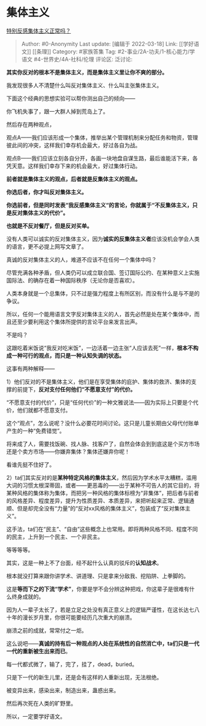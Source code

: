 # 集体主义
[特别反感集体主义正常吗？](https://www.zhihu.com/question/484974881/answer/2394140523)

> Author: #0-Anonymity
> Last update: [编辑于 2022-03-18]
> Link: [[学好语文]] [[条理]]
> Category: #家族答集
> Tag:  #2-事业/2A-功夫/1-核心能力/学语文 #4-世界史/4A-社科/伦理
> 评论区:
> 泛讨论:

**其实你反对的根本不是集体主义，而是集体主义里让你不爽的部分。**

我发现很多人不清楚什么叫反对集体主义、什么叫主张集体主义。

下面这个经典的思想实验可以帮你测出自己的倾向——

你飞机失事了，跟一大群人掉到荒岛上了。

然后存在两种观点，

观点A——我们应该形成一个集体，推举出某个管理机制来分配任务和物资，管理彼此间的冲突，这样我们幸存机会最大，好过各自为战。

观点B——我们应该立刻各自分开，各画一块地盘自谋生路，最后谁能活下来，各凭天意。这样我们幸存下来的机会最大，好过集体行动。

**前者就是集体主义的观点，后者就是反集体主义的观点。**

**你选后者，你才叫反对集体主义。**

**你选前者，但是同时发表“我反感集体主义“的言论，你就属于“不反集体主义，只是反对集体主义的代价”。**

**也就是不反对餐厅，但是反对买单。**

没有人类可以诚实的反对集体主义，因为**诚实的反集体主义者**应该没机会学会人类的语言，更不必提上网写文章了。

真诚的反对集体主义的人，难道不应该不在任何一个集体中吗？

尽管充满各种矛盾，但人类仍可以成立联合国、签订国际公约、在某种意义上实施国际法、的确存在着一种国际秩序（无论你是否喜欢）。

人类本身就是一个总集体，只不过是强力程度上有所区别，而没有什么是与不是的争议。

所以，任何一个能用语言文字反对集体主义的人，首先必然是处在某个集体中，而且还至少要利用这个集体所提供的言论平台来发言出声。

不是吗？

这跟吃着米饭说“我反对吃米饭”，一边活着一边主张“人应该去死”一样，**根本不构成一种可行的观点，而只是一种认知失调的状态。**

这事有两种解释——

1）他们反对的不是集体主义，他们是在享受集体的庇护、集体的救济、集体的支撑的前提下，**反对支付任何他们“不愿意支付”的代价。**

“不愿意支付的代价”，只是“任何代价”的一种文雅说法——因为实际上只要是个代价，他们就都不愿意支付。

这个“观点”，怎么说呢？没什么必要花时间讨论。这只是儿童长期由父母代付账单产生的一种“免费错觉”。

将来成了人，需要找饭碗、找人脉、找客户了，自然会体会到到底这是个买方市场还是个卖方市场——你嫌弃集体？集体还嫌弃你呢！

看谁先挺不住好了。

2）ta们其实反对的是**某种特定风格的集体主义**，然后因为学术水平太糟糕，滥用大词的习惯太根深蒂固，或者——更恶毒的——出于某种不可告人的其它目的，将某种风格的集体称为集体，而把另一种风格的集体标榜为“非集体”，把后者与前者的风格差异、程度差异，提升为性质差异、本质差异，来把听起来正常、逻辑通顺、但是却完全没有“力量”的“反对xx风格的集体主义”，包装成了“反对集体主义”。

这手法，ta们在“民主”、“自由”这些概念上也常用。即将两种风格不同、程度不同的民主，上升到一个民主、一个非民主。

等等等等。

其实，这是一种上不了台面，经不起什么认真的驳斥的**认知战术**。

根本就没打算来跟你讲学术、讲道理、只是拿来分敌我、挖陷阱、上拳脚的。

这是**等而下之的下流“学术”**，你要是学不会分辨这种把戏，你这辈子是很难有什么终身成就的。

因为人一辈子太长了，若是立足之处没有真正意义上的逻辑严谨性，在这长达七八十年的漫长岁月里，你很可能要经历几次重大的崩溃。

崩溃之前的成就，常常付之一炬。

这么说吧——**真诚的持有后一种观点的人处在系统性的自然消亡中，ta们只是一代一代的重新被生出来而已**。

每一代都式微了，输了，完了，挂了，dead，buried。

只是下一代的新生儿里，还是会有这样的人重新出现，无法根绝。

被变异出来，感染出来，制造出来，蛊惑出来。

然后再次死在人类的旷野里。

所以，一定要学好语文。
